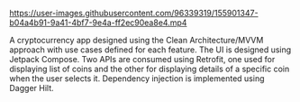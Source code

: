 https://user-images.githubusercontent.com/96339319/155901347-b04a4b91-9a41-4bf7-9e4a-ff2ec90ea8e4.mp4

A cryptocurrency app designed using the Clean Architecture/MVVM approach with use cases defined for each feature. The UI is designed using Jetpack Compose. Two APIs are consumed using Retrofit, one used for displaying list of coins and the other for displaying details of a specific coin when the user selects it. Dependency injection is implemented using Dagger Hilt.
